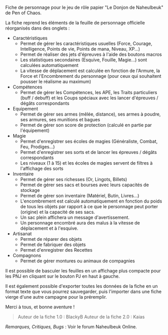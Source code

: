 ﻿
Fiche de personnage pour le jeu de rôle papier "Le Donjon de Naheulbeuk" de Pen of Chaos.

La fiche reprend les éléments de la feuille de personnage officielle réorganisés dans des onglets :

- Caractéristiques
	* Permet de gérer les caractéristiques usuelles (Force, Courage, Intelligence, Points de vie, Points de mana, Niveau, XP...)
	* Permet de réaliser des jets d'épreuves à l'aide des boutons macros
	* Les statistiques secondaires (Esquive, Fouille, Magie...) sont calculées automatiquement
	* La vitesse de déplacement est calculée en fonction de l'Armure, la Force et l'Encombrement du personnage (pour ceux qui souhaitent pousser le réalisme au maximum)
- Compétences
	* Permet de gérer les Compétences, les APE, les Traits particuliers (buff / debuff) et les Coups spéciaux avec les lancer d'épreuves / dégâts correspondants
- Equipement
	* Permet de gérer ses armes (mêlée, distance), ses armes à poudre, ses armures, ses munitions et bagues
	* Permet de gérer son score de protection (calculé en partie par l'équipement)
- Magie
	* Permet d'enregistrer ses écoles de magies (Généraliste, Combat, Feu, Prodiges...)	
	* Permet d'enregistrer ses sorts et de lancer les épreuves / dégâts correspondants
	* Les niveaux (1 à 15) et les écoles de magies servent de filtres à l'affichage des sorts
- Inventaire
	* Permet de gérer ses richesses (Or, Lingots, Billets)
	* Permet de gérer ses sacs et bourses avec leurs capacités de stockage
	* Permet de gérer son inventaire (Matériel, Butin, Livres...)
	* L'encombrement est calculé automatiquement en fonction du poids de tous les objets par rapport à ce que le personnage peut porter (origine) et la capacité de ses sacs.
	* Un sac plein affichera un message d'avertissement.
	* Un personnage encombré aura des malus à la vitesse de déplacement et à l'esquive.
- Artisanat
	* Permet de réparer des objets
	* Permet de fabriquer des objets
	* Permet d'enregistrer des Recettes
- Compagnons
	* Permet de gérer montures ou animaux de compagnies

Il est possible de basculer les feuilles en un affichage plus compacte pour les PNJ en cliquant sur le bouton PJ en haut à gauche.

Il est également possible d'exporter toutes les données de la fiche en un format texte que vous pourrez sauvegarder, puis l'importer dans une fiche vierge d'une autre campagne pour la préremplir.

Merci à tous, et bonne aventure !

> Auteur de la fiche 1.0 : BlackyB
> Auteur de la fiche 2.0 : Kaias

*_Remarques, Critiques, Bugs_* : Voir le forum Naheulbeuk Online.